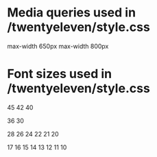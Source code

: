 # Media queries used in /twentyeleven/style.css

max-width 650px
max-width 800px

# Font sizes used in /twentyeleven/style.css

45
42
40

36
30

28
26
24
22
21
20

17
16
15
14
13
12
11
10
